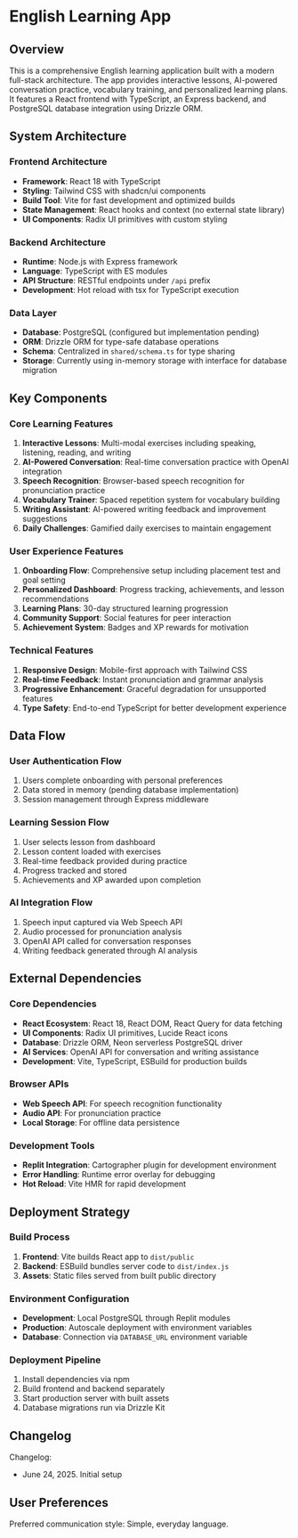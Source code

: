 # English Learning App

## Overview

This is a comprehensive English learning application built with a modern full-stack architecture. The app provides interactive lessons, AI-powered conversation practice, vocabulary training, and personalized learning plans. It features a React frontend with TypeScript, an Express backend, and PostgreSQL database integration using Drizzle ORM.

## System Architecture

### Frontend Architecture
- **Framework**: React 18 with TypeScript
- **Styling**: Tailwind CSS with shadcn/ui components
- **Build Tool**: Vite for fast development and optimized builds
- **State Management**: React hooks and context (no external state library)
- **UI Components**: Radix UI primitives with custom styling

### Backend Architecture
- **Runtime**: Node.js with Express framework
- **Language**: TypeScript with ES modules
- **API Structure**: RESTful endpoints under `/api` prefix
- **Development**: Hot reload with tsx for TypeScript execution

### Data Layer
- **Database**: PostgreSQL (configured but implementation pending)
- **ORM**: Drizzle ORM for type-safe database operations
- **Schema**: Centralized in `shared/schema.ts` for type sharing
- **Storage**: Currently using in-memory storage with interface for database migration

## Key Components

### Core Learning Features
1. **Interactive Lessons**: Multi-modal exercises including speaking, listening, reading, and writing
2. **AI-Powered Conversation**: Real-time conversation practice with OpenAI integration
3. **Speech Recognition**: Browser-based speech recognition for pronunciation practice
4. **Vocabulary Trainer**: Spaced repetition system for vocabulary building
5. **Writing Assistant**: AI-powered writing feedback and improvement suggestions
6. **Daily Challenges**: Gamified daily exercises to maintain engagement

### User Experience Features
1. **Onboarding Flow**: Comprehensive setup including placement test and goal setting
2. **Personalized Dashboard**: Progress tracking, achievements, and lesson recommendations
3. **Learning Plans**: 30-day structured learning progression
4. **Community Support**: Social features for peer interaction
5. **Achievement System**: Badges and XP rewards for motivation

### Technical Features
1. **Responsive Design**: Mobile-first approach with Tailwind CSS
2. **Real-time Feedback**: Instant pronunciation and grammar analysis
3. **Progressive Enhancement**: Graceful degradation for unsupported features
4. **Type Safety**: End-to-end TypeScript for better development experience

## Data Flow

### User Authentication Flow
1. Users complete onboarding with personal preferences
2. Data stored in memory (pending database implementation)
3. Session management through Express middleware

### Learning Session Flow
1. User selects lesson from dashboard
2. Lesson content loaded with exercises
3. Real-time feedback provided during practice
4. Progress tracked and stored
5. Achievements and XP awarded upon completion

### AI Integration Flow
1. Speech input captured via Web Speech API
2. Audio processed for pronunciation analysis
3. OpenAI API called for conversation responses
4. Writing feedback generated through AI analysis

## External Dependencies

### Core Dependencies
- **React Ecosystem**: React 18, React DOM, React Query for data fetching
- **UI Components**: Radix UI primitives, Lucide React icons
- **Database**: Drizzle ORM, Neon serverless PostgreSQL driver
- **AI Services**: OpenAI API for conversation and writing assistance
- **Development**: Vite, TypeScript, ESBuild for production builds

### Browser APIs
- **Web Speech API**: For speech recognition functionality
- **Audio API**: For pronunciation practice
- **Local Storage**: For offline data persistence

### Development Tools
- **Replit Integration**: Cartographer plugin for development environment
- **Error Handling**: Runtime error overlay for debugging
- **Hot Reload**: Vite HMR for rapid development

## Deployment Strategy

### Build Process
1. **Frontend**: Vite builds React app to `dist/public`
2. **Backend**: ESBuild bundles server code to `dist/index.js`
3. **Assets**: Static files served from built public directory

### Environment Configuration
- **Development**: Local PostgreSQL through Replit modules
- **Production**: Autoscale deployment with environment variables
- **Database**: Connection via `DATABASE_URL` environment variable

### Deployment Pipeline
1. Install dependencies via npm
2. Build frontend and backend separately
3. Start production server with built assets
4. Database migrations run via Drizzle Kit

## Changelog

Changelog:
- June 24, 2025. Initial setup

## User Preferences

Preferred communication style: Simple, everyday language.
